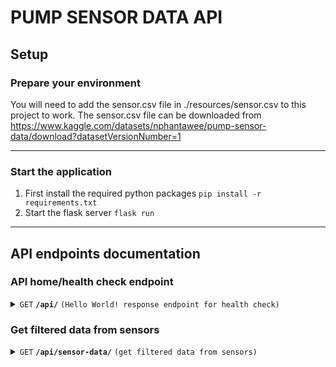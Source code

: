 # PUMP SENSOR DATA API

## Setup

### Prepare your environment

You will need to add the sensor.csv file in ./resources/sensor.csv to this project to work.
The sensor.csv file can be downloaded from https://www.kaggle.com/datasets/nphantawee/pump-sensor-data/download?datasetVersionNumber=1

------------------------------------------------------------------------------------------

### Start the application

1. First install the required python packages
   `pip install -r requirements.txt`
2. Start the flask server
   `flask run`

------------------------------------------------------------------------------------------

## API endpoints documentation


### API home/health check endpoint

<details>
 <summary><code>GET</code> <code><b>/api/</b></code> <code>(Hello World! response endpoint for health check)</code></summary>
 
 ##### Responses

> | http code   | content-type          | response                      |
> |-------------|-----------------------|-------------------------------|
> | `200`       | `application/json`    | `{"message": "Hello World!"}` |

</details>


### Get filtered data from sensors

<details>
 <summary><code>GET</code> <code><b>/api/sensor-data/</b></code> <code>(get filtered data from sensors)</code></summary>


